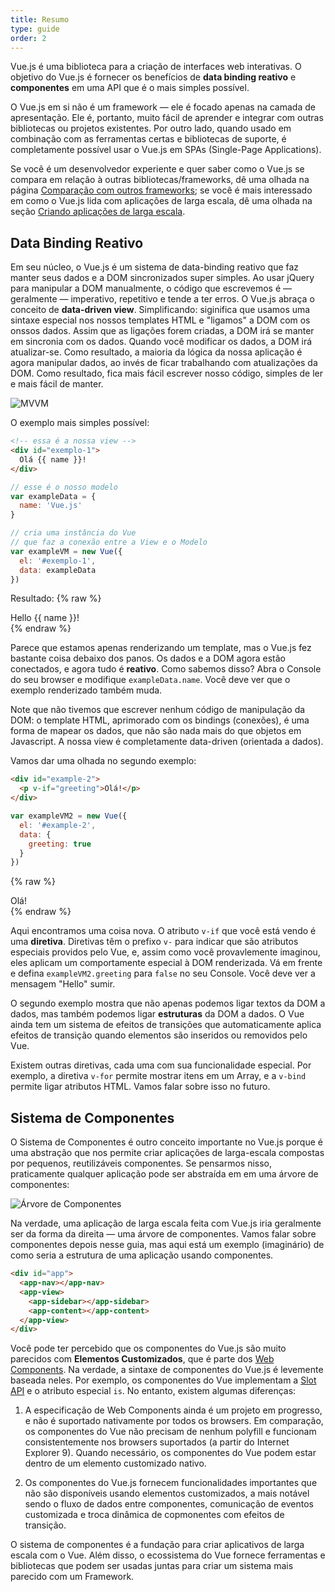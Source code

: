 ```yaml
---
title: Resumo
type: guide
order: 2
---
```


Vue.js é uma biblioteca para a criação de interfaces web interativas. O objetivo do Vue.js é fornecer os benefícios de **data binding reativo** e **componentes** em uma API que é o mais simples possível.

O Vue.js em si não é um framework — ele é focado apenas na camada de apresentação. Ele é, portanto, muito fácil de aprender e integrar com outras bibliotecas ou projetos existentes. Por outro lado, quando usado em combinação com as ferramentas certas e bibliotecas de suporte, é completamente possível usar o Vue.js em SPAs (Single-Page Applications).

Se você é um desenvolvedor experiente e quer saber como o Vue.js se compara em relação à outras bibliotecas/frameworks, dê uma olhada na página [Comparação com outros frameworks](comparison.html); se você é mais interessado em como o Vue.js lida com aplicações de larga escala, dê uma olhada na seção [Criando aplicações de larga escala](application.html).

## Data Binding Reativo

Em seu núcleo, o Vue.js é um sistema de data-binding reativo que faz manter seus dados e a DOM sincronizados super simples. Ao usar jQuery para manipular a DOM manualmente, o código que escrevemos é — geralmente — imperativo, repetitivo e tende a ter erros. O Vue.js abraça o conceito de **data-driven view**. Simplificando: siginifica que usamos uma sintaxe especial nos nossos templates HTML e "ligamos" a DOM com os onssos dados. Assim que as ligações forem criadas, a DOM irá se manter em sincronia com os dados. Quando você modificar os dados, a DOM irá atualizar-se. Como resultado, a maioria da lógica da nossa aplicação é agora manipular dados, ao invés de ficar trabalhando com atualizações da DOM. Como resultado, fica mais fácil escrever nosso código, simples de ler e mais fácil de manter.


![MVVM](/images/mvvm.png)

O exemplo mais simples possível:

``` html
<!-- essa é a nossa view -->
<div id="exemplo-1">
  Olá {{ name }}!
</div>
```

``` js
// esse é o nosso modelo
var exampleData = {
  name: 'Vue.js'
}

// cria uma instância do Vue
// que faz a conexão entre a View e o Modelo
var exampleVM = new Vue({
  el: '#exemplo-1',
  data: exampleData
})
```

Resultado:
{% raw %}
<div id="exemplo-1" class="demo">Hello {{ name }}!</div>
<script>
var exampleData = {
  name: 'Vue.js'
}
var exampleVM = new Vue({
  el: '#exemplo-1',
  data: exampleData
})
</script>
{% endraw %}


Parece que estamos apenas renderizando um template, mas o Vue.js fez bastante coisa debaixo dos panos. Os dados e a DOM agora estão conectados, e agora tudo é **reativo**. Como sabemos disso? Abra o Console do seu browser e modifique `exampleData.name`. Você deve ver que o exemplo renderizado também muda.

Note que não tivemos que escrever nenhum código de manipulação da DOM: o template HTML, aprimorado com os bindings (conexões), é uma forma de mapear os dados, que não são nada mais do que objetos em Javascript. A nossa view é completamente data-driven (orientada a dados). <!-- essa parte ficou bizarra -->

Vamos dar uma olhada no segundo exemplo:

``` html
<div id="example-2">
  <p v-if="greeting">Olá!</p>
</div>
```

``` js
var exampleVM2 = new Vue({
  el: '#example-2',
  data: {
    greeting: true
  }
})
```

{% raw %}
<div id="example-2" class="demo">
  <span v-if="greeting">Olá!</span>
</div>
<script>
var exampleVM2 = new Vue({
  el: '#example-2',
  data: {
    greeting: true
  }
})
</script>
{% endraw %}

Aqui encontramos uma coisa nova. O atributo `v-if` que você está vendo é uma **diretiva**. Diretivas têm o prefixo `v-` para indicar que são atributos especiais providos pelo Vue, e, assim como você provavlemente imaginou, eles aplicam um comportamente especial à DOM renderizada. Vá em frente e defina `exampleVM2.greeting` para `false` no seu Console. Você deve ver a mensagem "Hello" sumir.

O segundo exemplo mostra que não apenas podemos ligar textos da DOM a dados, mas também podemos ligar **estruturas** da DOM a dados. O Vue ainda tem um sistema de efeitos de transições que automaticamente aplica efeitos de transição quando elementos são inseridos ou removidos pelo Vue.

Existem outras diretivas, cada uma com sua funcionalidade especial. Por exemplo, a diretiva `v-for` permite mostrar itens em um Array, e a `v-bind` permite ligar atributos HTML. Vamos falar sobre isso no futuro.

## Sistema de Componentes

O Sistema de Componentes é outro conceito importante no Vue.js porque é uma abstração que nos permite criar aplicações de larga-escala compostas por pequenos, reutilizáveis componentes. Se pensarmos nisso, praticamente qualquer aplicação pode ser abstraída em em uma árvore de componentes:

![Árvore de Componentes](/images/components.png)

Na verdade, uma aplicação de larga escala feita com Vue.js iria geralmente ser da forma da direita — uma árvore de componentes. Vamos falar sobre componentes depois nesse guia, mas aqui está um exemplo (imaginário) de como seria a estrutura de uma aplicação usando componentes.

``` html
<div id="app">
  <app-nav></app-nav>
  <app-view>
    <app-sidebar></app-sidebar>
    <app-content></app-content>
  </app-view>
</div>
```

Você pode ter percebido que os componentes do Vue.js são muito parecidos com **Elementos Customizados**, que é parte dos [Web Components](http://www.w3.org/wiki/WebComponents/). Na verdade, a sintaxe de componentes do Vue.js é levemente baseada neles. Por exemplo, os componentes do Vue implementam a [Slot API](https://github.com/w3c/webcomponents/blob/gh-pages/proposals/Slots-Proposal.md) e o atributo especial `is`. No entanto, existem algumas diferenças:

1. A especificação de Web Components ainda é um projeto em progresso, e não é suportado nativamente por todos os browsers. Em comparação, os componentes do Vue não precisam de nenhum polyfill e funcionam consistentemente nos browsers suportados (a partir do Internet Explorer 9). Quando necessário, os componentes do Vue podem estar dentro de um elemento customizado nativo.

2. Os componentes do Vue.js fornecem funcionalidades importantes que não são disponíveis usando elementos customizados, a mais notável sendo o fluxo de dados entre componentes, comunicação de eventos customizada e troca dinâmica de copmonentes com efeitos de transição.

O sistema de componentes é a fundação para criar aplicativos de larga escala com o Vue. Além disso, o ecossistema do Vue fornece ferramentas e bibliotecas que podem ser usadas juntas para criar um sistema mais parecido com um Framework.
